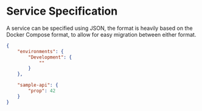# Service Specification

A service can be specified using JSON, the format is heavily based on the Docker Compose format, to allow for easy migration between either format.

```json
{
	"environments": {
		"Development": {
			""
		}
	},

	"sample-api": {
		"prop": 42
	}
}
```
